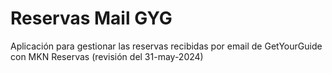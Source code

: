 ﻿# Reservas Mail GYG

Aplicación para gestionar las reservas recibidas por email de GetYourGuide con MKN Reservas  (revisión del 31-may-2024)
